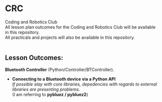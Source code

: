 # CRC
Coding and Robotics Club<br/>
All lesson plan outcomes for the Coding and Robotics Club will be available in this repository.<br/>
All practicals and projects will also be available in this repository.<br/>
<br/>
## Lesson Outcomes:<br/>
__Bluetooth Controller__ (Python/Controller/BTController).<br/>
  * __Connecting to a Bluetooth device via a Python API__<br>
  _If possible stay with core libraries, depedencies with regards to external libraries are presenting problems._<br/>
  (I am referring to __pybluez / pybluez2__)
